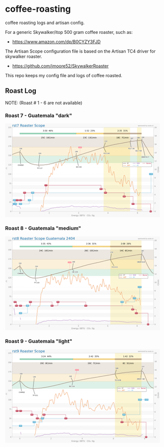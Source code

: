 # coffee-roasting

coffee roasting logs and artisan config.

For a generic Skywalker/itop 500 gram coffee roaster, such as:
 - https://www.amazon.com/dp/B0CYZY3FJD

The Artisan Scope configuration file is based on the Artisan TC4 driver for skywalker roaster.
 - https://github.com/jmoore52/SkywalkerRoaster

This repo keeps my config file and logs of coffee roasted.


## Roast Log

NOTE: (Roast # 1 - 6 are not available)

### Roast 7 - Guatemala "dark"
![Roast 7](logs/img/roast_25-09-20_1158.png)

### Roast 8 - Guatemala "medium"
![Roast 8](logs/img/roast_25-09-20_1215.png)

### Roast 9 - Guatemala "light"
![Roast 9](logs/img/roast_25-09-20_1234.png)

